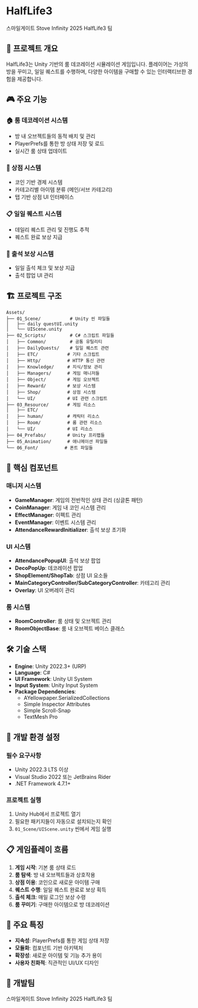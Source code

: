 # HalfLife3
스마일게이트 Stove Infinity 2025 HalfLife3 팀

## 📖 프로젝트 개요
HalfLife3는 Unity 기반의 룸 데코레이션 시뮬레이션 게임입니다. 플레이어는 가상의 방을 꾸미고, 일일 퀘스트를 수행하며, 다양한 아이템을 구매할 수 있는 인터랙티브한 경험을 제공합니다.

## 🎮 주요 기능

### 🏠 룸 데코레이션 시스템
- 방 내 오브젝트들의 동적 배치 및 관리
- PlayerPrefs를 통한 방 상태 저장 및 로드
- 실시간 룸 상태 업데이트

### 🛒 상점 시스템
- 코인 기반 경제 시스템
- 카테고리별 아이템 분류 (메인/서브 카테고리)
- 탭 기반 상점 UI 인터페이스

### 📋 일일 퀘스트 시스템
- 데일리 퀘스트 관리 및 진행도 추적
- 퀘스트 완료 보상 지급

### 🎁 출석 보상 시스템
- 일일 출석 체크 및 보상 지급
- 출석 팝업 UI 관리

## 🏗️ 프로젝트 구조

```
Assets/
├── 01_Scene/           # Unity 씬 파일들
│   ├── daily questUI.unity
│   └── UIScene.unity
├── 02_Scripts/         # C# 스크립트 파일들
│   ├── Common/         # 공통 유틸리티
│   ├── DailyQuests/    # 일일 퀘스트 관련
│   ├── ETC/           # 기타 스크립트
│   ├── Http/          # HTTP 통신 관련
│   ├── Knowledge/     # 지식/정보 관리
│   ├── Managers/      # 게임 매니저들
│   ├── Object/        # 게임 오브젝트
│   ├── Reward/        # 보상 시스템
│   ├── Shop/          # 상점 시스템
│   └── UI/            # UI 관련 스크립트
├── 03_Resource/       # 게임 리소스
│   ├── ETC/
│   ├── human/         # 캐릭터 리소스
│   ├── Room/          # 룸 관련 리소스
│   └── UI/            # UI 리소스
├── 04_Prefabs/        # Unity 프리팹들
├── 05_Animation/      # 애니메이션 파일들
└── 06_Font/          # 폰트 파일들
```

## 🔧 핵심 컴포넌트

### 매니저 시스템
- **GameManager**: 게임의 전반적인 상태 관리 (싱글톤 패턴)
- **CoinManager**: 게임 내 코인 시스템 관리
- **EffectManager**: 이펙트 관리
- **EventManager**: 이벤트 시스템 관리
- **AttendanceRewardInitializer**: 출석 보상 초기화

### UI 시스템
- **AttendancePopupUI**: 출석 보상 팝업
- **DecoPopUp**: 데코레이션 팝업
- **ShopElement/ShopTab**: 상점 UI 요소들
- **MainCategoryController/SubCategoryController**: 카테고리 관리
- **Overlay**: UI 오버레이 관리

### 룸 시스템
- **RoomController**: 룸 상태 및 오브젝트 관리
- **RoomObjectBase**: 룸 내 오브젝트 베이스 클래스

## 🛠️ 기술 스택
- **Engine**: Unity 2022.3+ (URP)
- **Language**: C#
- **UI Framework**: Unity UI System
- **Input System**: Unity Input System
- **Package Dependencies**:
  - AYellowpaper.SerializedCollections
  - Simple Inspector Attributes
  - Simple Scroll-Snap
  - TextMesh Pro

## 🚀 개발 환경 설정

### 필수 요구사항
- Unity 2022.3 LTS 이상
- Visual Studio 2022 또는 JetBrains Rider
- .NET Framework 4.7.1+

### 프로젝트 실행
1. Unity Hub에서 프로젝트 열기
2. 필요한 패키지들이 자동으로 설치되는지 확인
3. `01_Scene/UIScene.unity` 씬에서 게임 실행

## 📋 게임플레이 흐름
1. **게임 시작**: 기본 룸 상태 로드
2. **룸 탐색**: 방 내 오브젝트들과 상호작용
3. **상점 이용**: 코인으로 새로운 아이템 구매
4. **퀘스트 수행**: 일일 퀘스트 완료로 보상 획득
5. **출석 체크**: 매일 로그인 보상 수령
6. **룸 꾸미기**: 구매한 아이템으로 방 데코레이션

## 🎯 주요 특징
- **지속성**: PlayerPrefs를 통한 게임 상태 저장
- **모듈화**: 컴포넌트 기반 아키텍처
- **확장성**: 새로운 아이템 및 기능 추가 용이
- **사용자 친화적**: 직관적인 UI/UX 디자인

## 👥 개발팀
스마일게이트 Stove Infinity 2025 HalfLife3 팀

